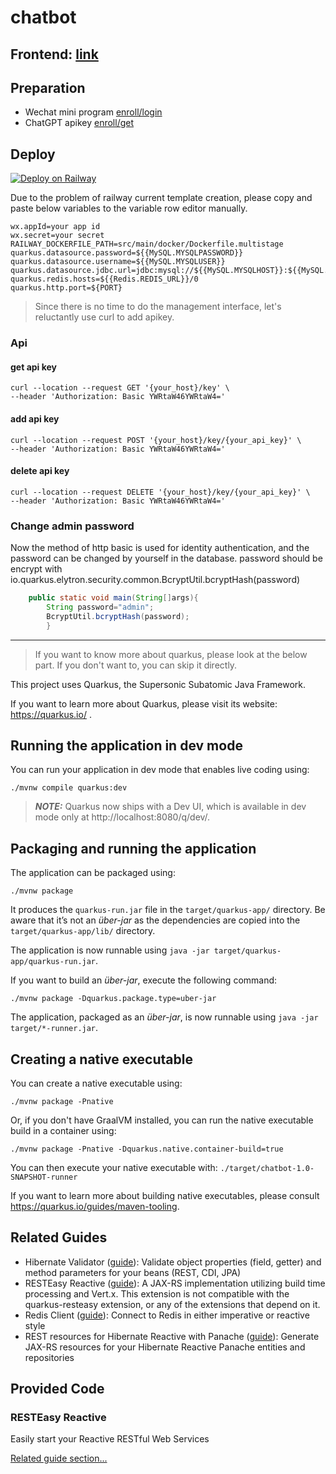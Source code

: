 # chatbot

## Frontend: [link](https://github.com/smartisanyyh/chatbot_wmp)

## Preparation

* Wechat mini program [enroll/login](https://mp.weixin.qq.com/)
* ChatGPT apikey [enroll/get](https://platform.openai.com/account/api-keys)

## Deploy

[![Deploy on Railway](https://railway.app/button.svg)](https://railway.app/template/Pfg93k?referralCode=jdPmwi)

Due to the problem of railway current template creation, please copy and paste below variables to the variable row
editor manually.

```
wx.appId=your app id
wx.secret=your secret
RAILWAY_DOCKERFILE_PATH=src/main/docker/Dockerfile.multistage
quarkus.datasource.password=${{MySQL.MYSQLPASSWORD}}
quarkus.datasource.username=${{MySQL.MYSQLUSER}}
quarkus.datasource.jdbc.url=jdbc:mysql://${{MySQL.MYSQLHOST}}:${{MySQL.MYSQLPORT}}/${{MySQL.MYSQLDATABASE}}
quarkus.redis.hosts=${{Redis.REDIS_URL}}/0
quarkus.http.port=${PORT}
```

> Since there is no time to do the management interface, let's reluctantly use curl to add apikey.

### Api

#### get api key

```shell
curl --location --request GET '{your_host}/key' \
--header 'Authorization: Basic YWRtaW46YWRtaW4=' 
```

#### add api key

```shell
curl --location --request POST '{your_host}/key/{your_api_key}' \
--header 'Authorization: Basic YWRtaW46YWRtaW4=' 
```

#### delete api key

```shell
curl --location --request DELETE '{your_host}/key/{your_api_key}' \
--header 'Authorization: Basic YWRtaW46YWRtaW4=' 
```

### Change admin password

Now the method of http basic is used for identity authentication, and the password can be changed by yourself in the
database.
password should be encrypt with io.quarkus.elytron.security.common.BcryptUtil.bcryptHash(password)

```java
    public static void main(String[]args){
        String password="admin";
        BcryptUtil.bcryptHash(password);
        }
```

---

> If you want to know more about quarkus, please look at the below part. If you don't want to, you can skip it directly.


This project uses Quarkus, the Supersonic Subatomic Java Framework.

If you want to learn more about Quarkus, please visit its website: https://quarkus.io/ .

## Running the application in dev mode

You can run your application in dev mode that enables live coding using:

```shell script
./mvnw compile quarkus:dev
```

> **_NOTE:_**  Quarkus now ships with a Dev UI, which is available in dev mode only at http://localhost:8080/q/dev/.

## Packaging and running the application

The application can be packaged using:

```shell script
./mvnw package
```

It produces the `quarkus-run.jar` file in the `target/quarkus-app/` directory.
Be aware that it’s not an _über-jar_ as the dependencies are copied into the `target/quarkus-app/lib/` directory.

The application is now runnable using `java -jar target/quarkus-app/quarkus-run.jar`.

If you want to build an _über-jar_, execute the following command:

```shell script
./mvnw package -Dquarkus.package.type=uber-jar
```

The application, packaged as an _über-jar_, is now runnable using `java -jar target/*-runner.jar`.

## Creating a native executable

You can create a native executable using:

```shell script
./mvnw package -Pnative
```

Or, if you don't have GraalVM installed, you can run the native executable build in a container using:

```shell script
./mvnw package -Pnative -Dquarkus.native.container-build=true
```

You can then execute your native executable with: `./target/chatbot-1.0-SNAPSHOT-runner`

If you want to learn more about building native executables, please consult https://quarkus.io/guides/maven-tooling.

## Related Guides

- Hibernate Validator ([guide](https://quarkus.io/guides/validation)): Validate object properties (field, getter) and
  method parameters for your beans (REST, CDI, JPA)
- RESTEasy Reactive ([guide](https://quarkus.io/guides/resteasy-reactive)): A JAX-RS implementation utilizing build time
  processing and Vert.x. This extension is not compatible with the quarkus-resteasy extension, or any of the extensions
  that depend on it.
- Redis Client ([guide](https://quarkus.io/guides/redis)): Connect to Redis in either imperative or reactive style
- REST resources for Hibernate Reactive with Panache ([guide](https://quarkus.io/guides/rest-data-panache)): Generate
  JAX-RS resources for your Hibernate Reactive Panache entities and repositories

## Provided Code

### RESTEasy Reactive

Easily start your Reactive RESTful Web Services

[Related guide section...](https://quarkus.io/guides/getting-started-reactive#reactive-jax-rs-resources)
